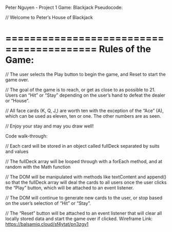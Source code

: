 Peter Nguyen - Project 1
Game: Blackjack
Pseudocode:

// Welcome to Peter’s House of Blackjack

=========================================
Rules of the Game:
=========================================

// The user selects the Play button to begin the game, and Reset to start the game over.

// The goal of the game is to reach, or get as close to as possible to 21. Users can “Hit” or “Stay” depending on the user’s hand to defeat the dealer or “House”.

// All face cards (K, Q, J,) are worth ten with the exception of the “Ace” (A), which can be used as eleven, ten or one. The other numbers are as seen.

// Enjoy your stay and may you draw well!

Code walk-through:

// Each card will be stored in an object called fullDeck separated by suits and values

// The fullDeck array will be looped through with a forEach method, and at random with the Math function

// The DOM will be manipulated with methods like textContent and append() so that the fullDeck array will deal the cards to all users once the user clicks the “Play” button, which will be attached to an event listener.

// The DOM will continue to generate new cards to the user, or stop based on the user’s selection of “Hit” or “Stay”.

// The “Reset” button will be attached to an event listener that will clear all locally stored data and start the game over if clicked.
Wireframe Link:
 https://balsamiq.cloud/sf4ytat/pn3zgy1

